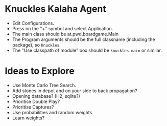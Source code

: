 
# Knuckles Kalaha Agent

- Edit Configurations. 
- Press on the "+" symbol and select Application. 
- The main class should be at.pwd.boardgame.Main
- The Program arguments should be the full classname (including the package), so `Knuckles`.
- The "Use classpath of module" box should be `knuckles.main` or similar.


# Ideas to Explore
- Use Monte Carlo Tree Search.
- Add stones in depot and on your side to back propagation?
- Opening database? (H2, sqlite?)
- Prioritise Double Play?
- Prioritise Captures?
- Use probabilities and random weights
- Learn weights?

